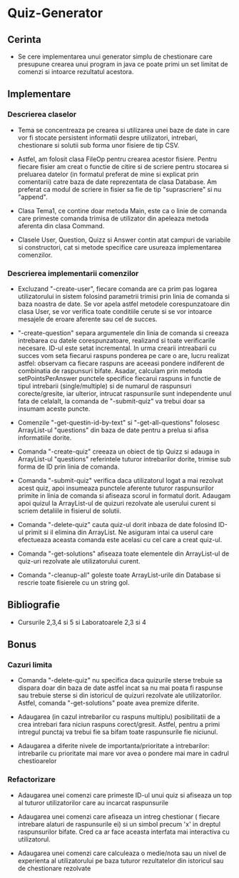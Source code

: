 # Quiz-Generator

## Cerinta 

* Se cere implementarea unui generator simplu de chestionare care presupune crearea unui program in java ce poate primi un set limitat de comenzi si intoarce rezultatul acestora.

## Implementare

### Descrierea claselor

* Tema se concentreaza pe crearea si utilizarea unei baze de date in care vor fi stocate persistent informatii despre utilizatori, intrebari, chestionare si solutii sub forma unor fisiere de tip CSV. 

* Astfel, am folosit clasa FileOp pentru crearea acestor fisiere. Pentru fiecare fisier am creat o functie de citire si de scriere pentru stocarea si preluarea datelor (in formatul preferat de mine si explicat prin comentarii) catre baza de date reprezentata de clasa Database. Am preferat ca modul de scriere in fisier sa fie de tip "suprascriere" si nu "append".

* Clasa Tema1, ce contine doar metoda Main, este ca o linie de comanda care primeste comanda trimisa de utilizator din apeleaza metoda aferenta din clasa Command.

* Clasele User, Question, Quizz si Answer contin atat campuri de variabile si constructori, cat si metode specifice care usureaza implementarea comenzilor.


### Descrierea implementarii comenzilor

* Excluzand "-create-user", fiecare comanda are ca prim pas logarea utilizatorului in sistem folosind parametrii trimisi prin linia de comanda si baza noastra de date. Se vor apela astfel metodele corespunzatoare din clasa User, se vor verifica toate conditiile cerute si se vor intoarce mesajele de eroare aferente sau cel de succes.

* "-create-question" separa argumentele din linia de comanda si creeaza intrebarea cu datele corespunzatoare, realizand si toate verificarile necesare. ID-ul este setat incremental. In urma crearii intreabarii cu succes vom seta fiecarui raspuns ponderea pe care o are, lucru realizat astfel: observam ca fiecare raspuns are aceeasi pondere indiferent de combinatia de raspunsuri bifate. Asadar, calculam prin metoda setPointsPerAnswer punctele specifice fiecarui raspuns in functie de tipul intrebarii (single/multiple) si de  numarul de raspunsuri corecte/gresite, iar ulterior, intrucat raspunsurile sunt independente unul fata de celalalt, la comanda de "-submit-quiz" va trebui doar sa insumam aceste puncte.

* Comenzile "-get-questin-id-by-text" si "-get-all-questions" folosesc ArrayList-ul "questions" din baza de date pentru a prelua si afisa informatiile dorite.

* Comanda "-create-quiz" creeaza un obiect de tip Quizz si adauga in ArrayList-ul "questions" referintele tuturor intrebarilor dorite, trimise sub forma de ID prin linia de comanda.

* Comanda "-submit-quiz" verifica daca utilizatorul logat a mai rezolvat acest quiz, apoi insumeaza punctele aferente tuturor raspunsurilor primite in linia de comanda si afiseaza scorul in formatul dorit. Adaugam apoi quizul la ArrayList-ul de quizuri rezolvate ale userului curent si scriem detaliile in fisierul de solutii.

* Comanda "-delete-quiz" cauta quiz-ul dorit inbaza de date folosind ID-ul primit si il elimina din ArrayList. Ne asiguram intai ca userul care efectueaza aceasta comanda este acelasi cu cel care a creat quiz-ul.

* Comanda "-get-solutions" afiseaza toate elementele din ArrayList-ul de quiz-uri rezolvate ale utilizatorului curent.

* Comanda "-cleanup-all" goleste toate ArrayList-urile din Database si rescrie toate fisierele cu un string gol.

## Bibliografie

* Cursurile 2,3,4 si 5 si Laboratoarele 2,3 si 4 

## Bonus

### Cazuri limita

* Comanda "-delete-quiz" nu specifica daca quizurile sterse trebuie sa dispara doar din baza de date astfel incat sa nu mai poata fi raspunse sau trebuie sterse si din istoricul de quizuri rezolvate ale utilizatorilor. Astfel, comanda "-get-solutions" poate avea premize diferite.

* Adaugarea (in cazul intrebarilor cu raspuns multiplu) posibilitatii de a crea intrebari fara niciun raspuns corect/gresit. Astfel, pentru a primi intregul punctaj va trebui fie sa bifam toate raspunsurile fie niciunul. 

* Adaugarea a diferite nivele de importanta/prioritate a intrebarilor: intrebarile cu prioritate mai mare vor avea o pondere mai mare in cadrul chestioarelor


### Refactorizare

* Adaugarea unei comenzi care primeste ID-ul unui quiz si afiseaza un top al tuturor utilizatorilor care au incarcat raspunsurile

* Adaugarea unei comenzi care afiseaza un intreg chestionar ( fiecare intrebare alaturi de raspunsurile ei) si un simbol precum 'x' in dreptul raspunsurilor bifate. Cred ca ar face aceasta interfata mai interactiva cu utilizatorul.

* Adaugarea unei comenzi care calculeaza o medie/nota sau un nivel de experienta al utilizatorului pe baza tuturor rezultatelor din istoricul sau de chestionare rezolvate

